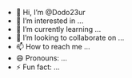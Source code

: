 - 👋 Hi, I’m @Dodo23ur
- 👀 I’m interested in ...
- 🌱 I’m currently learning ...
- 💞️ I’m looking to collaborate on ...
- 📫 How to reach me ...
- 😄 Pronouns: ...
- ⚡ Fun fact: ...

<!---
Dodo23ur/Dodo23ur is a ✨ special ✨ repository because its `README.md` (this file) appears on your GitHub profile.
You can click the Preview link to take a look at your changes.
--->
